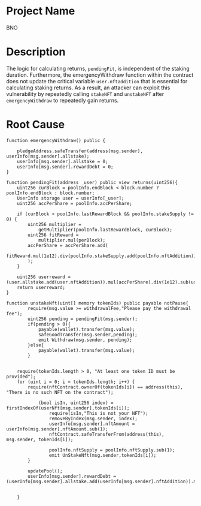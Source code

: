 # Project Name
BNO

# Description
The logic for calculating returns, `pendingFit`, is independent of the staking duration. Furthermore, the emergencyWithdraw function within the contract does not update the critical variable `user.nftaddition` that is essential for calculating staking returns. As a result, an attacker can exploit this vulnerability by repeatedly calling `stakeNFT` and `unstakeNFT` after `emergencyWithdraw` to repeatedly gain returns.

# Root Cause
```solidity
function emergencyWithdraw() public {

    pledgeAddress.safeTransfer(address(msg.sender), userInfo[msg.sender].allstake);
    userInfo[msg.sender].allstake = 0;
    userInfo[msg.sender].rewardDebt = 0;
}

function pendingFit(address _user) public view returns(uint256){
    uint256 curBlock = poolInfo.endBlock < block.number ? poolInfo.endBlock : block.number;
    UserInfo storage user = userInfo[_user];
    uint256 accPerShare = poolInfo.accPerShare;

    if (curBlock > poolInfo.lastRewardBlock && poolInfo.stakeSupply != 0) {
        uint256 multiplier =
            getMultiplier(poolInfo.lastRewardBlock, curBlock);
        uint256 fitReward =
            multiplier.mul(perBlock);
        accPerShare = accPerShare.add(
            fitReward.mul(1e12).div(poolInfo.stakeSupply.add(poolInfo.nftAddition))
        );
    }

    uint256 userreward = (user.allstake.add(user.nftAddition)).mul(accPerShare).div(1e12).sub(user.rewardDebt);
    return userreward;
}

function unstakeNft(uint[] memory tokenIds) public payable notPause{
		require(msg.value >= withdrawalFee,"Please pay the withdrawal fee");
        uint256 pending = pendingFit(msg.sender);
        if(pending > 0){           
            payable(wallet).transfer(msg.value);        
            safeGoodTransfer(msg.sender,pending);
            emit Withdraw(msg.sender, pending);
        }else{
			payable(wallet).transfer(msg.value); 
		}
		

    require(tokenIds.length > 0, "At least one token ID must be provided");
    for (uint i = 0; i < tokenIds.length; i++) {
	    require(nftContract.ownerOf(tokenIds[i]) == address(this), "There is no such NFT on the contract");
			
			(bool isIn, uint256 index) = firstIndexOf(userNft[msg.sender],tokenIds[i]);
				require(isIn,"This is not your NFT");
				removeByIndex(msg.sender, index);
				userInfo[msg.sender].nftAmount = userInfo[msg.sender].nftAmount.sub(1);
				nftContract.safeTransferFrom(address(this), msg.sender, tokenIds[i]);   

                poolInfo.nftSupply = poolInfo.nftSupply.sub(1);
                emit UnStakeNft(msg.sender,tokenIds[i]);         
        }
       
        updatePool();
        userInfo[msg.sender].rewardDebt = (userInfo[msg.sender].allstake.add(userInfo[msg.sender].nftAddition)).mul(poolInfo.accPerShare).div(1e12);   

       
    }
